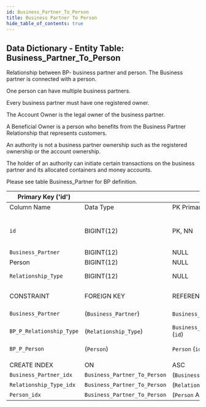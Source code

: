 ```yaml
---
id: Business_Partner_To_Person
title: Business Partner To Person
hide_table_of_contents: true
---
```


## Data Dictionary - Entity Table: Business_Partner_To_Person

Relationship between BP- business partner and person. The Business partner is connected with a person. 

One person can have multiple business partners.

 Every business partner must have one registered owner.

The Account Owner is the legal owner of the business partner.

A Beneficial Owner is a person who benefits from the Business Partner Relationship that represents customers.

An authority is not a business partner ownership such as the registered ownership or the account ownership. 

The holder of an authority can initiate certain transactions on the business partner and its allocated containers and money accounts.

Please see table Business_Partner for BP definition.


|Primary Key ('id')||ENGINE = InnoDB|||
|---|---|---|---|---|
| Column Name| Data Type|PK Primary Key, NN-Not Null, Null|Example|Comments|
||
|`id`| BIGINT(12)|PK, NN|1|PrimaryKey-ID, Not Null (auto creates)|
|`Business_Partner`| BIGINT(12)| NULL|1|BP ID|
|Person| BIGINT(12) |NULL|1|Person ID|
|`Relationship_Type`| BIGINT(12)| NULL |1|Relationship type id|
||
| CONSTRAINT|FOREIGN KEY|REFERENCES |ON DELETE|ON UPDATE|
|`Business_Partner`|(`Business_Partner`)|`Business_Partner` (`id`)| NO ACTION| NO ACTION|
|`BP_P_Relationship_Type`|(`Relationship_Type`)|`Business_Partner_To_Person_Relationship_Type` (`id`)| NO ACTION| NO ACTION|
|`BP_P_Person`| (`Person`)| `Person` (`id`)| NO ACTION| NO ACTION|
||
| CREATE INDEX|ON|ASC|VISABLE||
| `Business_Partner_idx`| `Business_Partner_To_Person`| (`Business_Partner` ASC)| VISIBLE||
| `Relationship_Type_idx`| `Business_Partner_To_Person`| (`Relationship_Type` ASC)| VISIBLE||
| `Person_idx`|`Business_Partner_To_Person`| (`Person` ASC)| VISIBLE||
